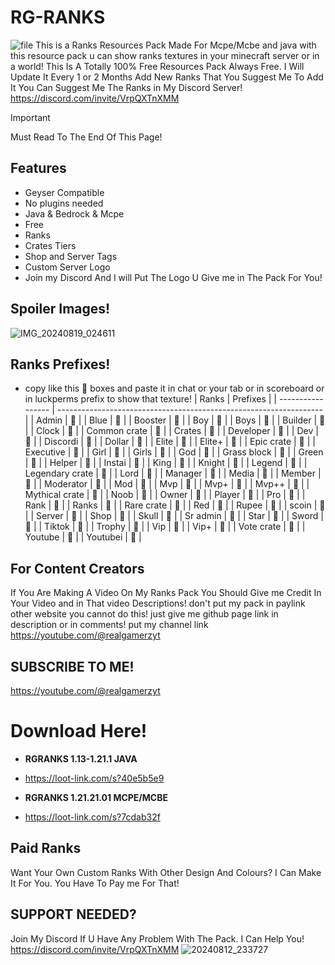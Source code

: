 # RG-RANKS
![file](https://github.com/user-attachments/assets/1e3c6c81-0f48-4e99-98b1-263072b2a21d)
This is a Ranks Resources Pack Made For Mcpe/Mcbe and java with this resource pack u can show ranks textures in your minecraft server or in a world!
This Is A Totally 100% Free Resources Pack Always Free.
I Will Update It Every 1 or 2 Months
Add New Ranks That You Suggest Me To Add It You Can Suggest Me The Ranks in My Discord Server!
https://discord.com/invite/VrpQXTnXMM

> [!IMPORTANT]
Must Read To The End Of This Page!

## Features

- Geyser Compatible
- No plugins needed
- Java & Bedrock & Mcpe
- Free
- Ranks
- Crates Tiers
- Shop and Server Tags
- Custom Server Logo
- Join my Discord And I will Put The Logo U Give me in The Pack For You!

## Spoiler Images!
![IMG_20240819_024611](https://github.com/user-attachments/assets/7e691980-99bd-4dbf-a9c3-7644ca6a7291)


## Ranks Prefixes!
- copy like this  boxes and paste it in chat or your tab or in scoreboard or in luckperms prefix to show that texture!
| Ranks             | Prefixes                                                                |
| ----------------- | ------------------------------------------------------------------ |
| Admin |  |
| Blue |  |
| Booster |  |
| Boy |  |
| Boys |  |
| Builder |  |
| Clock |  |
| Common crate |  |
| Crates |  |
| Developer |  |
| Dev |  |
| Discordi |  |
| Dollar |  |
| Elite |  |
| Elite+ |  |
| Epic crate |  |
| Executive |  |
| Girl |  |
| Girls |  |
| God |  |
| Grass block |  |
| Green |  |
| Helper |  |
| Instai |  |
| King |  |
| Knight |  |
| Legend |  |
| Legendary crate |  |
| Lord |  |
| Manager |  |
| Media |  |
| Member |  |
| Moderator |  |
| Mod |  |
| Mvp |  |
| Mvp+ |  |
| Mvp++ |  |
| Mythical crate |  |
| Noob |  |
| Owner |  |
| Player |  |
| Pro |  |
| Rank |  |
| Ranks |  |
| Rare crate |  |
| Red |  |
| Rupee |  |
| scoin |  |
| Server |  |
| Shop |  |
| Skull |  |
| Sr admin |  |
| Star |  |
| Sword |  |
| Tiktok |  |
| Trophy |  |
| Vip |  |
| Vip+ |  |
| Vote crate |  |
| Youtube |  |
| Youtubei |  |

## For Content Creators
If You Are Making A Video On My Ranks Pack You Should Give me Credit In Your Video and in That video Descriptions!
don't put my pack in paylink other website you cannot do this!
just give me github page link in description or in comments!
put my channel link
https://youtube.com/@realgamerzyt

## SUBSCRIBE TO ME!
https://youtube.com/@realgamerzyt

# Download Here!
- **RGRANKS 1.13-1.21.1 JAVA**
- https://loot-link.com/s?40e5b5e9

- **RGRANKS 1.21.21.01 MCPE/MCBE**
- https://loot-link.com/s?7cdab32f


## Paid Ranks
Want Your Own Custom Ranks With Other Design And Colours? I Can Make It For You. You Have To Pay me For That!

## SUPPORT NEEDED?
Join My Discord If U Have Any Problem With The Pack. I Can Help You!
https://discord.com/invite/VrpQXTnXMM
![20240812_233727](https://github.com/user-attachments/assets/f1b09aa1-b47a-4c6d-b540-f7c3b5eea143)
